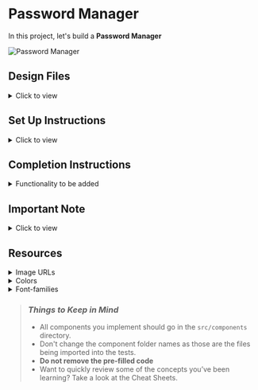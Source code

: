 # Password Manager

In this project, let's build a **Password Manager** 

![Password Manager](https://assets.ccbp.in/frontend/content/react-js/passowrd-manager-output-v0.gif)

## Design Files

<details>
<summary>Click to view</summary>

- [Extra Small (Size < 576px) and Small (Size >= 576px) - No Passwords View](https://assets.ccbp.in/frontend/content/react-js/password-manager-no-passwords-sm-output-v2.png)
- [Extra Small (Size < 576px) and Small (Size >= 576px) - Masked Passwords View](https://assets.ccbp.in/frontend/content/react-js/password-manager-masked-passwords-sm-output-v2.png)
- [Extra Small (Size < 576px) and Small (Size >= 576px) - Show Passwords View](https://assets.ccbp.in/frontend/content/react-js/password-manager-sm-output-v2.png)
- [Medium (Size >= 768px), Large (Size >= 992px) and Extra Large (Size >= 1200px) - No Passwords View](https://assets.ccbp.in/frontend/content/react-js/password-manager-no-passwords-lg-output.png)
- [Medium (Size >= 768px), Large (Size >= 992px) and Extra Large (Size >= 1200px) - Masked Passwords View](https://assets.ccbp.in/frontend/content/react-js/password-manager-masked-passwords-lg-output.png)
- [Medium (Size >= 768px), Large (Size >= 992px) and Extra Large (Size >= 1200px) - Show Passwords View](https://assets.ccbp.in/frontend/content/react-js/password-manager-lg-output.png)

</details>

## Set Up Instructions

<details>
<summary>Click to view</summary>

- Download dependencies by running `npm install`
- Start up the app using `npm start`
</details>

## Completion Instructions

<details>
<summary>Functionality to be added</summary>
<br/>

The app must have the following functionalities:

- Initially, the website input, username input, and password input should be empty and [No Passwords View](https://assets.ccbp.in/frontend/content/react-js/password-manager-no-passwords-lg-output.png) should be displayed.
- When non-empty values are provided for the website, username, and password and the **Add** button is clicked:
  - A new password item should be added to the list of passwords.
  - The passwords count should be incremented by one.
  - The **stars image** should be displayed in the password items instead of the passwords.
  - The value of the input fields for website, username, and password should be updated to their initial values.
  - When the **Show Password** is checked, then the password should be displayed instead of the **stars image**.
- When a non-empty value is provided in the search input field, then password items whose website is matched with the search input value irrespective of the case should be displayed.
- When a non-empty value is provided in the search input field, and if the website of any password item does not match the value given in the search input, then [No Passwords View](https://assets.ccbp.in/frontend/content/react-js/password-manager-no-passwords-lg-output.png) should be displayed.
- When the delete button of a password item is clicked:
  - The respective password item should be deleted from the list of passwords.
  - The passwords count should be decremented by one.
- When all password items are deleted, then [No Passwords View](https://assets.ccbp.in/frontend/content/react-js/password-manager-no-passwords-lg-output.png) should be displayed.
</details>

## Important Note

<details>
<summary>Click to view</summary>

**The following instructions are required for the tests to pass**:

- HTML input element for website should have the placeholder as **Enter Website**.
- HTML input element for username should have the placeholder as **Enter Username**.
- HTML input element for password should have the placeholder as **Enter Password**.
- The delete button for each password item should have the testid as **delete**.
</details>

## Resources

<details>
<summary>Image URLs</summary>

- ![app logo](https://assets.ccbp.in/frontend/react-js/password-manager-logo-img.png)
- ![password manager](https://assets.ccbp.in/frontend/react-js/password-manager-sm-img.png)
- ![password manager](https://assets.ccbp.in/frontend/react-js/password-manager-lg-img.png)
- ![website](https://assets.ccbp.in/frontend/react-js/password-manager-website-img.png)
- ![username](https://assets.ccbp.in/frontend/react-js/password-manager-username-img.png)
- ![password](https://assets.ccbp.in/frontend/react-js/password-manager-password-img.png)
- ![search](https://assets.ccbp.in/frontend/react-js/password-manager-search-img.png)
- ![no passwords](https://assets.ccbp.in/frontend/react-js/no-passwords-img.png)
- ![stars](https://assets.ccbp.in/frontend/react-js/password-manager-stars-img.png)
- ![delete](https://assets.ccbp.in/frontend/react-js/password-manager-delete-img.png)
</details>

<details>
<summary>Colors</summary>

- #9ba9eb
- #c3caea
- #5763a5
- #f8fafc
- #454f84
- #0b69ff
- #94a3b8
- #b6c3ca
- #7683cb
- #f59e0b
- #10b981
- #f97316
- #14b8a6
- #b91c1c
- #ffffff
- #0ea5e9
- #64748b
</details>

<details>
<summary>Font-families</summary>

- Roboto

</details>

> ### _Things to Keep in Mind_
>
> - All components you implement should go in the `src/components` directory.
> - Don't change the component folder names as those are the files being imported into the tests.
> - **Do not remove the pre-filled code**
> - Want to quickly review some of the concepts you’ve been learning? Take a look at the Cheat Sheets.
